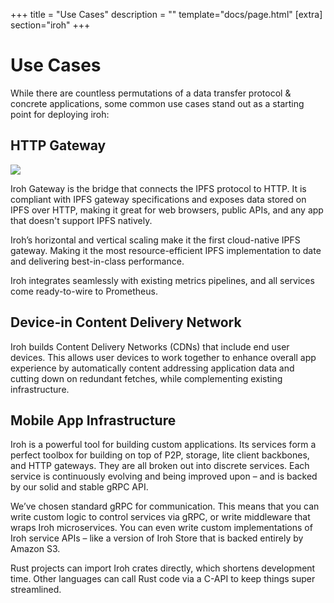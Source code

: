 +++
title = "Use Cases"
description = ""
template="docs/page.html"
[extra]
section="iroh"
+++

# Use Cases

While there are countless permutations of a data transfer protocol & concrete applications, some common use cases stand out as a starting point for deploying iroh:

## HTTP Gateway

<img src="/docs/diagrams/fig_1_iroh_cloud_gateway.svg" />

Iroh Gateway is the bridge that connects the IPFS protocol to HTTP. It is compliant with IPFS gateway specifications and exposes data stored on IPFS over HTTP, making it great for web browsers, public APIs, and any app that doesn't support IPFS natively.

Iroh’s horizontal and vertical scaling make it the first cloud-native IPFS gateway. Making it the most resource-efficient IPFS implementation to date and delivering best-in-class performance.

Iroh integrates seamlessly with existing metrics pipelines, and all services come ready-to-wire to Prometheus.

## Device-in Content Delivery Network

Iroh builds Content Delivery Networks (CDNs) that include end user devices. This allows user devices to work together to enhance overall app experience by automatically content addressing application data and cutting down on redundant fetches, while complementing existing infrastructure.

## Mobile App Infrastructure

Iroh is a powerful tool for building custom applications. Its services form a perfect toolbox for building on top of P2P, storage, lite client backbones, and HTTP gateways. They are all broken out into discrete services. Each service is continuously evolving and being improved upon – and is backed by our solid and stable gRPC API.

We’ve chosen standard gRPC for communication. This means that you can write custom logic to control services via gRPC, or write middleware that wraps Iroh microservices. You can even write custom implementations of Iroh service APIs – like a version of Iroh Store that is backed entirely by Amazon S3.

Rust projects can import Iroh crates directly, which shortens development time. Other languages can call Rust code via a C-API to keep things super streamlined.
